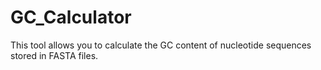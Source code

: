# GC_Calculator
This tool allows you to calculate the GC content of nucleotide sequences stored in FASTA files. 
